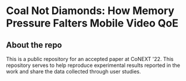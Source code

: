 # Coal Not Diamonds: How Memory Pressure Falters Mobile Video QoE

## About the repo
This is a public repository for an accepted paper at CoNEXT '22. This repository serves to help reproduce experimental results reported in the work and share the data collected through user studies.
